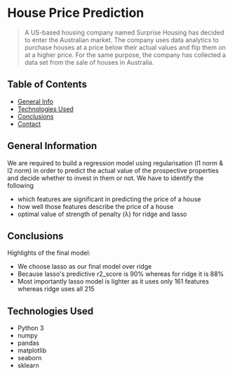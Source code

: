 # House Price Prediction
> A US-based housing company named Surprise Housing has decided to enter the Australian market. The company uses data analytics to purchase houses at a price below their actual values and flip them on at a higher price. For the same purpose, the company has collected a data set from the sale of houses in Australia.

## Table of Contents
* [General Info](#general-information)
* [Technologies Used](#technologies-used)
* [Conclusions](#conclusions)
* [Contact](#contact)

<!-- You can include any other section that is pertinent to your problem -->

## General Information
We are required to build a regression model using regularisation (l1 norm & l2 norm) in order to predict the actual value of the prospective properties and decide whether to invest in them or not. We have to identify the following

- which features are significant in predicting the price of a house
- how well those features describe the price of a house
- optimal value of strength of penalty (λ) for ridge and lasso

<!-- You don't have to answer all the questions - just the ones relevant to your project. -->

## Conclusions
Highlights of the final model:
- We choose lasso as our final model over ridge
- Because lasso's predictive r2_score is 90% whereas for ridge it is 88%
- Most importantly lasso model is lighter as it uses only 161 features whereas ridge uses all 215

<!-- You don't have to answer all the questions - just the ones relevant to your project. -->


## Technologies Used
- Python 3
- numpy
- pandas
- matplotlib
- seaborn
- sklearn

<!-- As the libraries versions keep on changing, it is recommended to mention the version of library used in this project -->


<!-- Optional -->
<!-- ## License -->
<!-- This project is open source and available under the [... License](). -->

<!-- You don't have to include all sections - just the one's relevant to your project -->
